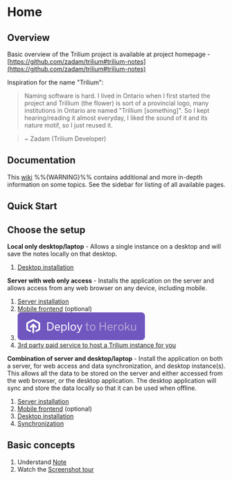 # Home
Overview
--------

Basic overview of the Trilium project is available at project homepage - [https://github.com/zadam/trilium#trilium-notes](https://github.com/zadam/trilium#trilium-notes)

Inspiration for the name "Trilium":

> Naming software is hard. I lived in Ontario when I first started the project and Trillium (the flower) is sort of a provincial logo, many institutions in Ontario are named "Trillium \[something\]". So I kept hearing/reading it almost everyday, I liked the sound of it and its nature motif, so I just reused it.

> ~ Zadam (Trilium Developer)

Documentation
-------------

This [wiki](https://github.com/TriliumNext/Notes/wiki) %%{WARNING}%% contains additional and more in-depth information on some topics. See the sidebar for listing of all available pages.

Quick Start
-----------

Choose the setup
----------------

**Local only desktop/laptop** - Allows a single instance on a desktop and will save the notes locally on that desktop.

1.  [Desktop installation](Desktop-installation.md)

**Server with web only access** - Installs the application on the server and allows access from any web browser on any device, including mobile.

1.  [Server installation](Server-installation.md)
2.  [Mobile frontend](Mobile-frontend.md) (optional)
3.  [![Deploy](Home_button.svg)](https://heroku.com/deploy?template=https://github.com/feilongfl/trilium-heroku)
4.  [3rd party paid service to host a Trilium instance for you](https://trilium.cc/paid-hosting)

**Combination of server and desktop/laptop** - Install the application on both a server, for web access and data synchronization, and desktop instance(s). This allows all the data to be stored on the server and either accessed from the web browser, or the desktop application. The desktop application will sync and store the data locally so that it can be used when offline.

1.  [Server installation](Server-installation.md)
2.  [Mobile frontend](Mobile-frontend.md) (optional)
3.  [Desktop installation](Desktop-installation.md)
4.  [Synchronization](Synchronization.md)

Basic concepts
--------------

1.  Understand [Note](Note.md)
2.  Watch the [Screenshot tour](Screenshot%20tour.md)